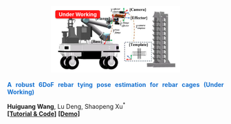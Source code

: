 <div class="paper-patent-item" style="display: flex; align-items: flex-start; margin: 20px 0; gap: 20px; flex-wrap: wrap;">
  <div style="position: relative; flex-shrink: 0; width: 100%; max-width: 300px; margin: 0 auto;">
    <img src="/web_resources/publication/picture/AnyDirTying.png" style="width: 100%; height: auto; display: block;">
    <span style="position: absolute; top: 10px; left: 10px; background: rgba(255, 0, 0, 0.9); color: #fff; padding: 2px 8px; font-size: 12px; font-weight: bold; border-radius: 4px; box-shadow: 0 1px 3px rgba(0,0,0,0.3);">
      Under Working
    </span>
  </div>
  <div style="text-align: justify; flex: 1; min-width: 200px;">
    <span style="color:#1772d0; display: block; margin-bottom: 10px;">
      <b>A robust 6DoF rebar tying pose estimation for rebar cages (Under Working)</b>
    </span>
    <p>
      <strong>Huiguang Wang</strong>, Lu Deng, Shaopeng Xu<sup>*</sup><br>
      <a href="https://huiguangwang.top/tutorial/Rebar_welding/"><b>[Tutorial & Code]</b></a>
      <a href="https://youtu.be/uixmualasgU"><b>[Demo]</b></a>
    </p>
  </div>
</div>